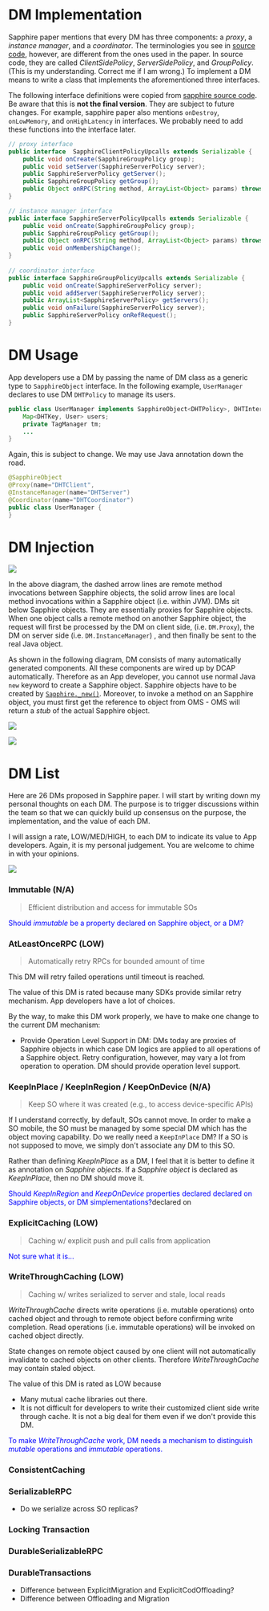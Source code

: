 # DM Implementation
Sapphire paper mentions that every DM has three components: a *proxy*, a *instance manager*, and a *coordinator*. The terminologies you see in [source code](https://github.com/Huawei-PaaS/DCAP-Sapphire/blob/master/sapphire/sapphire-core/src/main/java/sapphire/policy/SapphirePolicyUpcalls.java), however, are different from the ones used in the paper. In source code, they are  called *ClientSidePolicy*, *ServerSidePolicy*, and *GroupPolicy*. (This is my understanding. Correct me if I am wrong.) To implement a DM means to write a class that implements the aforementioned three interfaces.

The following interface definitions were copied from [sapphire source  code](https://github.com/Huawei-PaaS/DCAP-Sapphire/blob/master/sapphire/sapphire-core/src/main/java/sapphire/policy/SapphirePolicyUpcalls.java). Be aware that this is **not the final version**. They are subject to future changes. For example, sapphire paper also mentions `onDestroy`, `onLowMemory`, and `onHighLatency` in interfaces. We probably need to add these functions into the interface later. 

```java
// proxy interface
public interface  SapphireClientPolicyUpcalls extends Serializable {
	public void onCreate(SapphireGroupPolicy group);
	public void setServer(SapphireServerPolicy server);
	public SapphireServerPolicy getServer();
	public SapphireGroupPolicy getGroup();
	public Object onRPC(String method, ArrayList<Object> params) throws Exception;
}

// instance manager interface
public interface SapphireServerPolicyUpcalls extends Serializable {
	public void onCreate(SapphireGroupPolicy group);
	public SapphireGroupPolicy getGroup();
	public Object onRPC(String method, ArrayList<Object> params) throws Exception;
	public void onMembershipChange();
}
	
// coordinator interface
public interface SapphireGroupPolicyUpcalls extends Serializable {
	public void onCreate(SapphireServerPolicy server);
	public void addServer(SapphireServerPolicy server);
	public ArrayList<SapphireServerPolicy> getServers();
	public void onFailure(SapphireServerPolicy server);
	public SapphireServerPolicy onRefRequest();
}
```
# DM Usage
App developers use a DM by passing the name of DM class as a generic type to `SapphireObject` interface. In the following example, `UserManager` declares to use DM `DHTPolicy` to manage its users.

```java
public class UserManager implements SapphireObject<DHTPolicy>, DHTInterface {
	Map<DHTKey, User> users;
	private TagManager tm;
    ...
}
```

Again, this is subject to change. We may use Java annotation down the road.

```java
@SapphireObject
@Proxy(name="DHTClient", 
@InstanceManager(name="DHTServer")
@Coordinator(name="DHTCoordinator")
public class UserManager {
}
```
# DM Injection

![](../images/SapphireOverview.png)

In the above diagram, the dashed arrow lines are remote method invocations between Sapphire objects, the solid arrow lines are local method invocations within a Sapphire object (i.e. within JVM). DMs sit below Sapphire objects. They are essentially proxies for Sapphire objects. When one object calls a remote method on another Sapphire object, the request will first be processed by the DM on client side, (i.e. `DM.Proxy`), the DM on server side (i.e. `DM.InstanceManager`) , and then finally be sent to the real Java object.

As shown in the following diagram, DM consists of many automatically generated components. All these components are wired up by DCAP automatically. Therefore as an App developer, you cannot use normal Java `new` keyword to create a Sapphire object. Sapphire objects have to be created by [`Sapphire._new()`](https://github.com/Huawei-PaaS/DCAP-Sapphire/blob/master/sapphire/sapphire-core/src/main/java/sapphire/runtime/Sapphire.java). Moreover, to invoke a method on an Sapphire object, you must first get the reference to object from OMS - OMS will return a *stub* of the actual Sapphire object.
 
![](../images/DCAP_StubStructure.png)

![](../images/DCAP_RemoteMethodInvocationSequence.png)

# DM List
Here are 26 DMs proposed in Sapphire paper. I will start by writing down my personal thoughts on each DM. The purpose is to trigger discussions within the team so that we can quickly build up consensus on the purpose, the implementation, and the value of each DM. 

I will assign a rate, LOW/MED/HIGH, to each DM to indicate its value to App developers. Again, it is my personal judgement. You are welcome to chime in with your opinions.

![](../images/DMList.png)

### Immutable (N/A)
> Efficient distribution and access for immutable SOs

<span style="color:blue">Should *immutable* be a property declared on Sapphire object, or a DM?</span> 

### AtLeastOnceRPC (LOW)
> Automatically retry RPCs for bounded amount of time

This DM will retry failed operations until timeout is reached.

The value of this DM is rated because many SDKs provide similar retry mechanism. App developers have a lot of choices.

By the way, to make this DM work properly, we have to make one change to the current DM mechanism:

* Provide Operation Level Support in DM: DMs today are proxies of Sapphire objects in which case DM logics are applied to all operations of a Sapphire object. Retry configuration, however, may vary a lot from operation to operation. DM should provide operation level support.


### KeepInPlace / KeepInRegion / KeepOnDevice (N/A)
> Keep SO where it was created (e.g., to access device-specific APIs)

If I understand correctly, by default, SOs cannot move. In order to make a SO mobile, the SO must be managed by some special DM which has the object moving capability. Do we really need a `KeepInPlace` DM? If a SO is not supposed to move, we simply don't associate any DM to this SO. 

Rather than defining *KeepInPlace* as a DM, I feel that it is better to define it as annotation on *Sapphire objects*. If a *Sapphire object* is declared as *KeepInPlace*, then no DM should move it.

<span style="color:blue">Should *KeepInRegion* and *KeepOnDevice* properties declared declared on Sapphire objects, or DM     simplementations?</span>declared on

### ExplicitCaching (LOW)
> Caching w/ explicit push and pull calls from application

<span style="color:blue">Not sure what it is...</span>

### WriteThroughCaching (LOW)
> Caching w/ writes serialized to server and stale, local reads

*WriteThroughCache* directs write operations (i.e. mutable operations) onto cached object and through to remote object before confirming write completion. Read operations (i.e. immutable operations) will be invoked on cached object directly.

State changes on remote object caused by one client will not automatically invalidate to cached objects on other clients. Therefore *WriteThroughCache* may contain staled object.

The value of this DM is rated as LOW because 

* Many mutual cache libraries out there. 
* It is not difficult for developers to write their customized client side write through cache. It is not a big deal for them even if we don't provide this DM. 

<span style="color:blue">To make *WriteThroughCache* work, DM needs a mechanism to distinguish *mutable* operations and *immutable* operations.</span>

### ConsistentCaching

### SerializableRPC
* Do we serialize across SO replicas? 

### Locking Transaction

### DurableSerializableRPC

### DurableTransactions
* Difference between ExplicitMigration and ExplicitCodOffloading?
* Difference between Offloading and Migration


